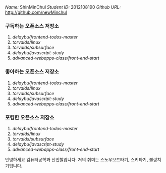 *Name:* ShinMinChul
*Student ID:* 2012108190
*Github URL:* http://github.com/newMinchul

### 구독하는 오픈소스 저장소

1. _delaybu/frontend-todos-master_
2. _torvalds/linux_
3. _torvalds/subsurface_
4. _delaybu/javascript-study_
5. _advanced-webapps-class/front-end-start_

### 좋아하는 오픈소스 저장소

1. _delaybu/frontend-todos-master_
2. _torvalds/linux_
3. _torvalds/subsurface_
4. _delaybu/javascript-study_
5. _advanced-webapps-class/front-end-start_

### 포킹한 오픈소스 저장소

1. _delaybu/frontend-todos-master_
2. _torvalds/linux_
3. _torvalds/subsurface_
4. _delaybu/javascript-study_
5. _advanced-webapps-class/front-end-start_

안녕하세요
컴퓨터공학과 신민철입니다.
저의 취미는 스노우보드타기, 스키타기, 볼링치기입니다.
